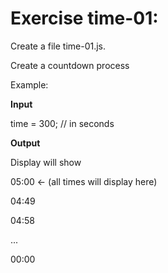 # Exercise time-01: 

Create a file time-01.js.

Create a countdown process

Example:

**Input**

time = 300; // in seconds

**Output**

Display will show

05:00 <- (all times will display here)

04:49

04:58

...

00:00
